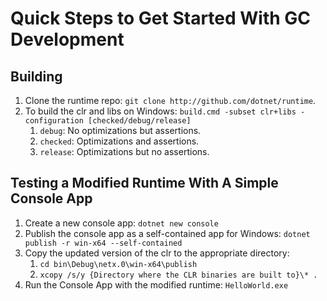 # Quick Steps to Get Started With GC Development

## Building
1. Clone the runtime repo: ``git clone http://github.com/dotnet/runtime``.
2. To build the clr and libs on Windows: ``build.cmd -subset clr+libs -configuration [checked/debug/release]``
      1. ``debug``: No optimizations but assertions. 
      2. ``checked``: Optimizations and assertions.
      3. ``release``: Optimizations but no assertions.

## Testing a Modified Runtime With A Simple Console App
1. Create a new console app: ``dotnet new console``
2. Publish the console app as a self-contained app for Windows: ``dotnet publish -r win-x64 --self-contained``
3. Copy the updated version of the clr to the appropriate directory:
   1. ``cd bin\Debug\netx.0\win-x64\publish``
   2. ``xcopy /s/y {Directory where the CLR binaries are built to}\* .``
4. Run the Console App with the modified runtime: ``HelloWorld.exe``